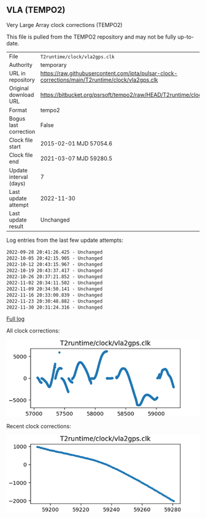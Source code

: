 
## VLA (TEMPO2)

Very Large Array clock corrections (TEMPO2)

This file is pulled from the TEMPO2 repository and may not be fully up-to-date.

|     |     |
|:--- |:--- |
| File | `T2runtime/clock/vla2gps.clk` |
| Authority | temporary |
| URL in repository | <https://raw.githubusercontent.com/ipta/pulsar-clock-corrections/main/T2runtime/clock/vla2gps.clk> |
| Original download URL | <https://bitbucket.org/psrsoft/tempo2/raw/HEAD/T2runtime/clock/vla2gps.clk> |
| Format | tempo2 |
| Bogus last correction | False |
| Clock file start | 2015-02-01 MJD 57054.6 |
| Clock file end | 2021-03-07 MJD 59280.5 |
| Update interval (days) | 7 |
| Last update attempt | 2022-11-30 |
| Last update result | Unchanged |

Log entries from the last few update attempts:
```
2022-09-28 20:41:26.425 - Unchanged
2022-10-05 20:42:15.905 - Unchanged
2022-10-12 20:43:15.967 - Unchanged
2022-10-19 20:43:37.417 - Unchanged
2022-10-26 20:37:21.852 - Unchanged
2022-11-02 20:34:11.502 - Unchanged
2022-11-09 20:34:50.141 - Unchanged
2022-11-16 20:33:00.839 - Unchanged
2022-11-23 20:30:48.882 - Unchanged
2022-11-30 20:31:24.316 - Unchanged
```
[Full log](https://raw.githubusercontent.com/ipta/pulsar-clock-corrections/main/log/T2runtime/clock/vla2gps.clk.log)


All clock corrections:

![plot of all clock corrections](vla2gps.clk.png "All corrections")

Recent clock corrections:

![plot of recent clock corrections](vla2gps.clk.short.png "Recent corrections")

